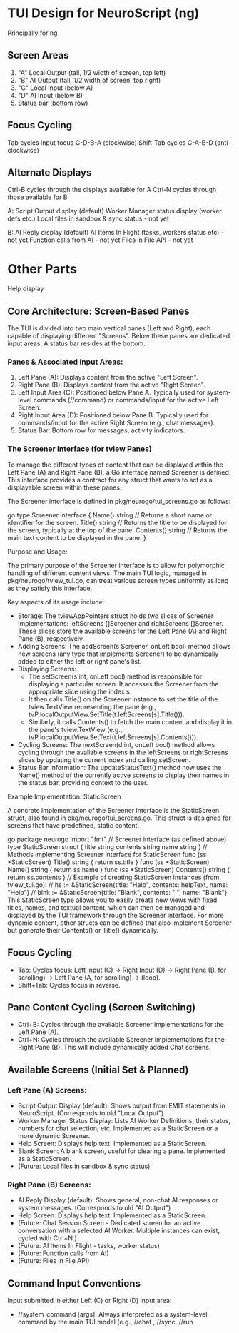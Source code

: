 # TUI Design for NeuroScript (ng)

Principally for ng

## Screen Areas

1. "A" Local Output (tall, 1/2 width of screen, top left)
2.    "B" AI Output (tall, 1/2 width of screen, top right)
3. "C" Local Input (below A)
4.    "D" AI Input (below B)
5. Status bar (bottom row)

## Focus Cycling

Tab cycles input focus C-D-B-A (clockwise)
Shift-Tab cycles C-A-B-D (anti-clockwise)

## Alternate Displays

Ctrl-B cycles through the displays available for A
Ctrl-N cycles through those available for B

A:  Script Output display (default)
    Worker Manager status display (worker defs etc.)
    Local files in sandbox & sync status - not yet


B:  AI Reply display (default)
    AI Items In Flight (tasks, workers status etc) - not yet
    Function calls from AI - not yet
    Files in File API - not yet

# Other Parts

Help display


 ## Core Architecture: Screen-Based Panes

 The TUI is divided into two main vertical panes (Left and Right), each capable of displaying different "Screens". Below these panes are dedicated input areas. A status bar resides at the bottom.

 ### Panes & Associated Input Areas:
 1.  Left Pane (A): Displays content from the active "Left Screen".
 2.  Right Pane (B): Displays content from the active "Right Screen".
 3.  Left Input Area (C): Positioned below Pane A. Typically used for system-level commands (//command) or commands/input for the active Left Screen.
 4.  Right Input Area (D): Positioned below Pane B. Typically used for commands/input for the active Right Screen (e.g., chat messages).
 5.  Status Bar: Bottom row for messages, activity indicators.

### The Screener Interface (for tview Panes)

To manage the different types of content that can be displayed within the Left Pane (A) and Right Pane (B), a Go interface named Screener is defined. This interface provides a contract for any struct that wants to act as a displayable screen within these panes.

The Screener interface is defined in pkg/neurogo/tui_screens.go as follows:

go type Screener interface {  Name() string // Returns a short name or identifier for the screen.  Title() string // Returns the title to be displayed for the screen, typically at the top of the pane.  Contents() string // Returns the main text content to be displayed in the pane. } 

Purpose and Usage:

The primary purpose of the Screener interface is to allow for polymorphic handling of different content views. The main TUI logic, managed in pkg/neurogo/tview_tui.go, can treat various screen types uniformly as long as they satisfy this interface.

Key aspects of its usage include:

* Storage: The tviewAppPointers struct holds two slices of Screener implementations: leftScreens []Screener and rightScreens []Screener. These slices store the available screens for the Left Pane (A) and Right Pane (B), respectively.
* Adding Screens: The addScreen(s Screener, onLeft bool) method allows new screens (any type that implements Screener) to be dynamically added to either the left or right pane's list.
* Displaying Screens:
    * The setScreen(s int, onLeft bool) method is responsible for displaying a particular screen. It accesses the Screener from the appropriate slice using the index s.
    * It then calls Title() on the Screener instance to set the title of the tview.TextView representing the pane (e.g., tvP.localOutputView.SetTitle(t.leftScreens[s].Title())).
    * Similarly, it calls Contents() to fetch the main content and display it in the pane's tview.TextView (e.g., tvP.localOutputView.SetText(t.leftScreens[s].Contents())).
* Cycling Screens: The nextScreen(d int, onLeft bool) method allows cycling through the available screens in the leftScreens or rightScreens slices by updating the current index and calling setScreen.
* Status Bar Information: The updateStatusText() method now uses the Name() method of the currently active screens to display their names in the status bar, providing context to the user.

Example Implementation: StaticScreen

A concrete implementation of the Screener interface is the StaticScreen struct, also found in pkg/neurogo/tui_screens.go. This struct is designed for screens that have predefined, static content.

go package neurogo  import "fmt"  // Screener interface (as defined above)  type StaticScreen struct {  title string  contents string  name string }  // Methods implementing Screener interface for StaticScreen func (ss *StaticScreen) Title() string {  return ss.title }  func (ss *StaticScreen) Name() string {  return ss.name }  func (ss *StaticScreen) Contents() string {  return ss.contents }  // Example of creating StaticScreen instances (from tview_tui.go): // hs := &StaticScreen{title: "Help", contents: helpText, name: "Help"} // blnk := &StaticScreen{title: "Blank", contents: " ", name: "Blank"} 
This StaticScreen type allows you to easily create new views with fixed titles, names, and textual content, which can then be managed and displayed by the TUI framework through the Screener interface. For more dynamic content, other structs can be defined that also implement Screener but generate their Contents() or Title() dynamically.

 ## Focus Cycling
 -   Tab: Cycles focus: Left Input (C) -> Right Input (D) -> Right Pane (B, for scrolling) -> Left Pane (A, for scrolling) -> (loop).
 -   Shift+Tab: Cycles focus in reverse.

 ## Pane Content Cycling (Screen Switching)
 -   Ctrl+B: Cycles through the available Screener implementations for the Left Pane (A).
 -   Ctrl+N: Cycles through the available Screener implementations for the Right Pane (B). This will include dynamically added Chat screens.

 ## Available Screens (Initial Set & Planned)

 ### Left Pane (A) Screens:
 -   Script Output Display (default): Shows output from EMIT statements in NeuroScript. (Corresponds to old "Local Output")
 -   Worker Manager Status Display: Lists AI Worker Definitions, their status, numbers for chat selection, etc. Implemented as a StaticScreen or a more dynamic Screener.
 -   Help Screen: Displays help text. Implemented as a StaticScreen.
 -   Blank Screen: A blank screen, useful for clearing a pane. Implemented as a StaticScreen.
 -   (Future: Local files in sandbox & sync status)

 ### Right Pane (B) Screens:
 -   AI Reply Display (default): Shows general, non-chat AI responses or system messages. (Corresponds to old "AI Output")
 -   Help Screen: Displays help text. Implemented as a StaticScreen.
 -   (Future: Chat Session Screen - Dedicated screen for an active conversation with a selected AI Worker. Multiple instances can exist, cycled with Ctrl+N.)
 -   (Future: AI Items In Flight - tasks, worker status)
 -   (Future: Function calls from AI)
 -   (Future: Files in File API)

 ## Command Input Conventions
 Input submitted in either Left (C) or Right (D) input area:
 -   //system_command [args]: Always interpreted as a system-level command by the main TUI model (e.g., //chat <num>, //sync, //run <script>).
 -   /screen_command [args]: Interpreted as a command specific to the currently active Screener that "owns" the input area (this would require extending Screener or type-asserting to a more capable interface if screens are to handle commands directly).
 -   regular text input: Interpreted as general input. Its handling depends on the focused input area (C or D) and potentially the active Screener if custom input handling is implemented for specific screens.

 ## Other Parts
 -   Help Display: Toggled by ? (currently shows the "Help" StaticScreen in the left pane).
 -   Status Bar: Shows current focus, screen counts, and active screen names.